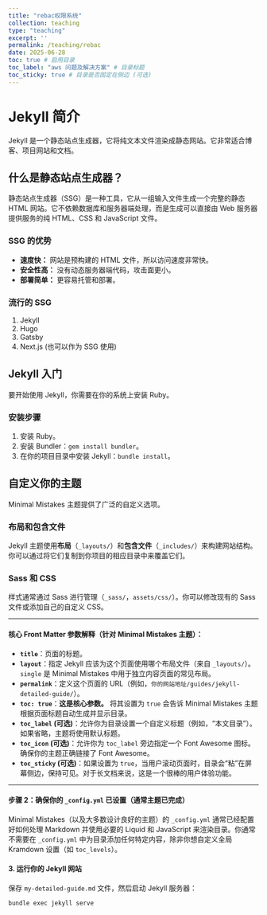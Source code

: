 ```yaml
---
title: "rebac权限系统"
collection: teaching
type: "teaching"
excerpt: ''
permalink: /teaching/rebac
date: 2025-06-28
toc: true # 启用目录
toc_label: "aws 问题及解决方案" # 目录标题
toc_sticky: true # 目录是否固定在侧边 (可选)
---
```




# Jekyll 简介

Jekyll 是一个静态站点生成器，它将纯文本文件渲染成静态网站。它非常适合博客、项目网站和文档。

## 什么是静态站点生成器？

静态站点生成器（SSG）是一种工具，它从一组输入文件生成一个完整的静态 HTML 网站。它不依赖数据库和服务器端处理，而是生成可以直接由 Web 服务器提供服务的纯 HTML、CSS 和 JavaScript 文件。

### SSG 的优势

* **速度快：** 网站是预构建的 HTML 文件，所以访问速度非常快。
* **安全性高：** 没有动态服务器端代码，攻击面更小。
* **部署简单：** 更容易托管和部署。

### 流行的 SSG

1.  Jekyll
2.  Hugo
3.  Gatsby
4.  Next.js (也可以作为 SSG 使用)

## Jekyll 入门

要开始使用 Jekyll，你需要在你的系统上安装 Ruby。

### 安装步骤

1.  安装 Ruby。
2.  安装 Bundler：`gem install bundler`。
3.  在你的项目目录中安装 Jekyll：`bundle install`。

## 自定义你的主题

Minimal Mistakes 主题提供了广泛的自定义选项。

### 布局和包含文件

Jekyll 主题使用**布局**（`_layouts/`）和**包含文件**（`_includes/`）来构建网站结构。你可以通过将它们复制到你项目的相应目录中来覆盖它们。

### Sass 和 CSS

样式通常通过 Sass 进行管理（`_sass/`，`assets/css/`）。你可以修改现有的 Sass 文件或添加自己的自定义 CSS。

---

#### 核心 Front Matter 参数解释（针对 Minimal Mistakes 主题）：

* **`title`**：页面的标题。
* **`layout`**：指定 Jekyll 应该为这个页面使用哪个布局文件（来自 `_layouts/`）。`single` 是 Minimal Mistakes 中用于独立内容页面的常见布局。
* **`permalink`**：定义这个页面的 URL（例如，`你的网站地址/guides/jekyll-detailed-guide/`）。
* **`toc: true`**：**这是核心参数。** 将其设置为 `true` 会告诉 Minimal Mistakes 主题根据页面标题自动生成并显示目录。
* **`toc_label` (可选)**：允许你为目录设置一个自定义标题（例如，“本文目录”）。如果省略，主题将使用默认标题。
* **`toc_icon` (可选)**：允许你为 `toc_label` 旁边指定一个 Font Awesome 图标。确保你的主题正确链接了 Font Awesome。
* **`toc_sticky` (可选)**：如果设置为 `true`，当用户滚动页面时，目录会“粘”在屏幕侧边，保持可见。对于长文档来说，这是一个很棒的用户体验功能。

---

#### 步骤 2：确保你的 `_config.yml` 已设置（通常主题已完成）

Minimal Mistakes（以及大多数设计良好的主题）的 `_config.yml` 通常已经配置好如何处理 Markdown 并使用必要的 Liquid 和 JavaScript 来渲染目录。你通常不需要在 `_config.yml` 中为目录添加任何特定内容，除非你想自定义全局 Kramdown 设置（如 `toc_levels`）。

#### 3. 运行你的 Jekyll 网站

保存 `my-detailed-guide.md` 文件，然后启动 Jekyll 服务器：

``` bash
bundle exec jekyll serve